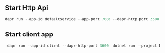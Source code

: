 
## Start Http Api

```cs
dapr run --app-id defaultservice --app-port 7086 --dapr-http-port 3500 --app-ssl dotnet run --project DaprHttpApi\DaprHttpApi.csproj 
```

## Start client app
```cs
 dapr run --app-id client --dapr-http-port 3600  dotnet run --project DaprClient\DaprClient.csproj 
```
